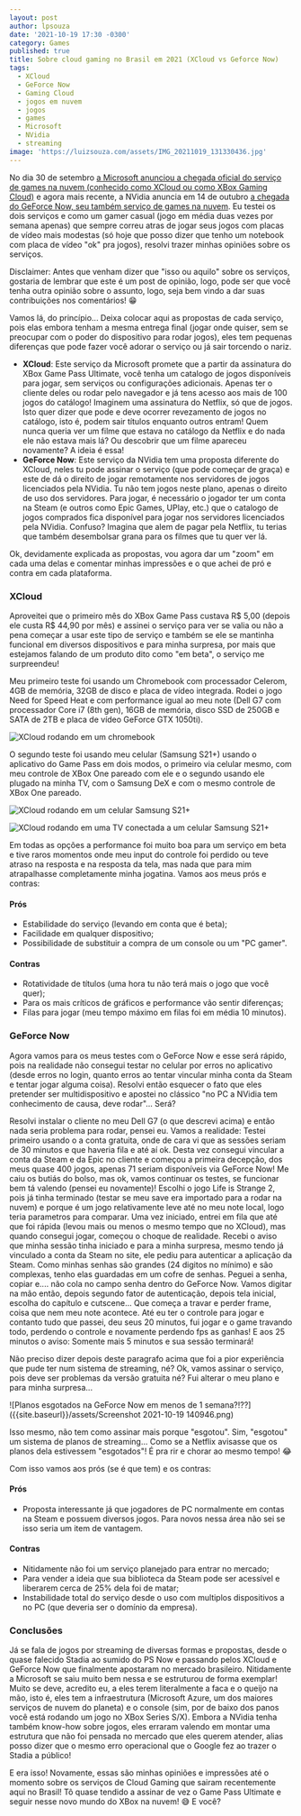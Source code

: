 ```yaml
---
layout: post
author: lpsouza
date: '2021-10-19 17:30 -0300'
category: Games
published: true
title: Sobre cloud gaming no Brasil em 2021 (XCloud vs Geforce Now)
tags:
  - XCloud
  - GeForce Now
  - Gaming Cloud
  - jogos em nuvem
  - jogos
  - games
  - Microsoft
  - NVidia
  - streaming
image: 'https://luizsouza.com/assets/IMG_20211019_131330436.jpg'
---
```

No dia 30 de setembro [a Microsoft anunciou a chegada oficial do serviço de games na nuvem (conhecido como XCloud ou como XBox Gaming Cloud)](https://www.tecmundo.com.br/voxel/225871-xcloud-chega-oficialmente-brasil-30-100-jogos.htm "xCloud chega oficialmente ao Brasil hoje (30) com mais de 100 jogos") e agora mais recente, a NVidia anuncia em 14 de outubro [a chegada do GeForce Now, seu também serviço de games na nuvem](https://www.techtudo.com.br/noticias/2021/10/geforce-now-chega-ao-brasil-veja-jogos-requisitos-e-precos-do-servico.ghtml "GeForce Now chega ao Brasil: veja jogos, requisitos e preços do serviço"). Eu testei os dois serviços e como um gamer casual (jogo em média duas vezes por semana apenas) que sempre correu atras de jogar seus jogos com placas de vídeo mais modestas (só hoje que posso dizer que tenho um notebook com placa de vídeo "ok" pra jogos), resolvi trazer minhas opiniões sobre os serviços.

Disclaimer: Antes que venham dizer que "isso ou aquilo" sobre os serviços, gostaria de lembrar que este é um post de opinião, logo, pode ser que você tenha outra opinião sobre o assunto, logo, seja bem vindo a dar suas contribuições nos comentários! 😁

Vamos lá, do princípio... Deixa colocar aqui as propostas de cada serviço, pois elas embora tenham a mesma entrega final (jogar onde quiser, sem se preocupar com o poder do dispositivo para rodar jogos), eles tem pequenas diferenças que pode fazer você adorar o serviço ou já sair torcendo o nariz.

- **XCloud**: Este serviço da Microsoft promete que a partir da assinatura do XBox Game Pass Ultimate, você tenha um catalogo de jogos disponíveis para jogar, sem serviços ou configurações adicionais. Apenas ter o cliente deles ou rodar pelo navegador e já tens acesso aos mais de 100 jogos do catálogo! Imaginem uma assinatura do Netflix, só que de jogos. Isto quer dizer que pode e deve ocorrer revezamento de jogos no catálogo, isto é, podem sair títulos enquanto outros entram! Quem nunca queria ver um filme que estava no catálogo da Netflix e do nada ele não estava mais lá? Ou descobrir que um filme apareceu novamente? A ideia é essa!
- **GeForce Now**: Este serviço da NVidia tem uma proposta diferente do XCloud, neles tu pode assinar o serviço (que pode começar de graça) e este de dá o direito de jogar remotamente nos servidores de jogos licenciados pela NVidia. Tu não tem jogos neste plano, apenas o direito de uso dos servidores. Para jogar, é necessário o jogador ter um conta na Steam (e outros como Epic Games, UPlay, etc.) que o catalogo de jogos comprados fica disponível para jogar nos servidores licenciados pela NVidia. Confuso? Imagina que alem de pagar pela Netflix, tu terias que também desembolsar grana para os filmes que tu quer ver lá.

Ok, devidamente explicada as propostas, vou agora dar um "zoom" em cada uma delas e comentar minhas impressões e o que achei de pró e contra em cada plataforma.

### XCloud

Aproveitei que o primeiro mês do XBox Game Pass custava R$ 5,00 (depois ele custa R$ 44,90 por mês) e assinei o serviço para ver se valia ou não a pena começar a usar este tipo de serviço e também se ele se mantinha funcional em diversos dispositivos e para minha surpresa, por mais que estejamos falando de um produto dito como "em beta", o serviço me surpreendeu!

Meu primeiro teste foi usando um Chromebook com processador Celerom, 4GB de memória, 32GB de disco e placa de vídeo integrada. Rodei o jogo Need for Speed Heat e com performance igual ao meu note (Dell G7 com processador Core i7 (8th gen), 16GB de memória, disco SSD de 250GB e SATA de 2TB e placa de vídeo GeForce GTX 1050ti).

![XCloud rodando em um chromebook]({{site.baseurl}}/assets/IMG_20211019_131330436.jpg)

O segundo teste foi usando meu celular (Samsung S21+) usando o aplicativo do Game Pass em dois modos, o primeiro via celular mesmo, com meu controle de XBox One pareado com ele e o segundo usando ele plugado na minha TV, com o Samsung DeX e com o mesmo controle de XBox One pareado.

![XCloud rodando em um celular Samsung S21+]({{site.baseurl}}/assets/IMG_20211019_131632256.jpg)

![XCloud rodando em uma TV conectada a um celular Samsung S21+]({{site.baseurl}}/assets/IMG_20211019_132202332.jpg)

Em todas as opções a performance foi muito boa para um serviço em beta e tive raros momentos onde meu input do controle foi perdido ou teve atraso na resposta e na resposta da tela, mas nada que para mim atrapalhasse completamente minha jogatina. Vamos aos meus prós e contras:

#### Prós

- Estabilidade do serviço (levando em conta que é beta);
- Facilidade em qualquer dispositivo;
- Possibilidade de substituir a compra de um console ou um "PC gamer".

#### Contras

- Rotatividade de títulos (uma hora tu não terá mais o jogo que você quer);
- Para os mais críticos de gráficos e performance vão sentir diferenças;
- Filas para jogar (meu tempo máximo em filas foi em média 10 minutos).

### GeForce Now

Agora vamos para os meus testes com o GeForce Now e esse será rápido, pois na realidade não consegui testar no celular por erros no aplicativo (desde erros no login, quanto erros ao tentar vincular minha conta da Steam e tentar jogar alguma coisa). Resolvi então esquecer o fato que eles pretender ser multidispositivo e apostei no clássico "no PC a NVidia tem conhecimento de causa, deve rodar"... Será?

Resolvi instalar o cliente no meu Dell G7 (o que descrevi acima) e então nada seria problema para rodar, pensei eu. Vamos a realidade: Testei primeiro usando o a conta gratuita, onde de cara vi que as sessões seriam de 30 minutos e que haveria fila e até aí ok. Desta vez consegui vincular a conta da Steam e da Epic no cliente e começou a primeira decepção, dos meus quase 400 jogos, apenas 71 seriam disponíveis via GeForce Now! Me caiu os butiás do bolso, mas ok, vamos continuar os testes, se funcionar bem tá valendo (pensei eu novamente)! Escolhi o jogo Life is Strange 2, pois já tinha terminado (testar se meu save era importado para a rodar na nuvem) e porque é um jogo relativamente leve até no meu note local, logo teria parametros para comparar. Uma vez iniciado, entrei em fila que até que foi rápida (levou mais ou menos o mesmo tempo que no XCloud), mas quando consegui jogar, começou o choque de realidade. Recebi o aviso que minha sessão tinha iniciado e para a minha surpresa, mesmo tendo já vinculado a conta da Steam no site, ele pediu para autenticar a aplicação da Steam. Como minhas senhas são grandes (24 digitos no mínimo) e são complexas, tenho elas guardadas em um cofre de senhas. Peguei a senha, copiar e.... não cola no campo senha dentro do GeForce Now. Vamos digitar na mão então, depois segundo fator de autenticação, depois tela inicial, escolha do capítulo e cutscene... Que começa a travar e perder frame, coisa que nem meu note acontece. Até eu ter o controle para jogar e contanto tudo que passei, deu seus 20 minutos, fui jogar e o game travando todo, perdendo o controle e novamente perdendo fps as ganhas! E aos 25 minutos o aviso: Somente mais 5 minutos e sua sessão terminará!

Não preciso dizer depois deste paragrafo acima que foi a pior experiência que pude ter num sistema de streaming, né? Ok, vamos assinar o serviço, pois deve ser problemas da versão gratuita né? Fui alterar o meu plano e para minha surpresa...

![Planos esgotados na GeForce Now em menos de 1 semana?!??]({{site.baseurl}}/assets/Screenshot 2021-10-19 140946.png)

Isso mesmo, não tem como assinar mais porque "esgotou". Sim, "esgotou" um sistema de planos de streaming... Como se a Netflix avisasse que os planos dela estivessem "esgotados"! É pra rir e chorar ao mesmo tempo! 😂

Com isso vamos aos prós (se é que tem) e os contras:

#### Prós

- Proposta interessante já que jogadores de PC normalmente em contas na Steam e possuem diversos jogos. Para novos nessa área não sei se isso seria um item de vantagem.

#### Contras

- Nitidamente não foi um serviço planejado para entrar no mercado;
- Para vender a ideia que sua biblioteca da Steam pode ser acessível e liberarem cerca de 25% dela foi de matar;
- Instabilidade total do serviço desde o uso com multiplos dispositivos a no PC (que deveria ser o domínio da empresa).

### Conclusões

Já se fala de jogos por streaming de diversas formas e propostas, desde o quase falecido Stadia ao sumido do PS Now e passando pelos XCloud e GeForce Now que finalmente apostaram no mercado brasileiro. Nitidamente a Microsoft se saiu muito bem nessa e se estruturou de forma exemplar! Muito se deve, acredito eu, a eles terem literalmente a faca e o queijo na mão, isto é, eles tem a infraestrutura (Microsoft Azure, um dos maiores serviços de nuvem do planeta) e o console (sim, por de baixo dos panos você está rodando um jogo no XBox Series S/X). Embora a NVidia tenha também know-how sobre jogos, eles erraram valendo em montar uma estrutura que não foi pensada no mercado que eles querem atender, alias posso dizer que o mesmo erro operacional que o Google fez ao trazer o Stadia a público!

E era isso! Novamente, essas são minhas opiniões e impressões até o momento sobre os serviços de Cloud Gaming que sairam recentemente aqui no Brasil! Tô quase tendido a assinar de vez o Game Pass Ultimate e seguir nesse novo mundo do XBox na nuvem! 😅 E você?

